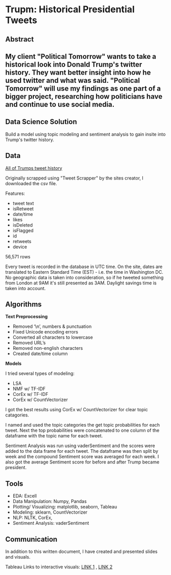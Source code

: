 # Trupm: Historical Presidential Tweets

## Abstract

My client "Political Tomorrow" wants to take a historical look into Donald Trump's twitter history. They want  better insight into how he used twitter and what was said.
"Political Tomorrow" will use my findings as one part of a bigger project, researching how politicians have and continue to use social media.
----------
## Data Science Solution
Build a model using topic modeling and sentiment analysis to gain insite into Trump's twitter history.

## Data

[All of Trumps tweet history](https://www.thetrumparchive.com/)

Originally scrapped using "Tweet Scrapper" by the sites creator, I downloaded the csv file.

Features:

- tweet text
- isRetweet
- date/time
- likes
- isDeleted
- isFlagged
- id
- retweets
- device

56,571 rows

Every tweet is recorded in the database in UTC time. On the site, dates are translated to Eastern Standard Time (EST) - i.e. the time in Washington DC. 
No geographic data is taken into consideration, so if he tweeted something from London at 9AM it's still presented as 3AM. Daylight savings time is taken into account.

## Algorithms

**Text Preprocessing**

- Removed ‘\n’, numbers & punctuation
- Fixed Unicode encoding errors 
- Converted all characters to lowercase
- Removed URL’s
- Removed non-english characters
- Created date/time column

**Models**

I tried several types of modeling:

- LSA
- NMF w/ TF-IDF
- CorEx w/ TF-IDF
- CorEx w/ CountVectorizer

I got the best results using CorEx w/ CountVectorizer for clear topic catagories.

I named and used the topic categories the get topic probabilities for each tweet. Next the top probabilities were concatenated to one column of the dataframe with the topic name for each tweet.

Sentiment Analysis was run using vaderSentiment and the scores were added to the data frame for each tweet. The dataframe was then split by week and the compound Sentiment 
score was averaged for each week. I also got the average Sentiment score for before and after Trump became president.

## Tools
- EDA: Excell
- Data Manipulation: Numpy, Pandas
- Plotting/ Visualizing: matplotlib, seaborn, Tableau 
- Modeling: sklearn, CountVectorizer 
- NLP: NLTK, CorEx, 
- Sentiment Analysis: vaderSentiment

## Communication
In addition to this written document, I have created and presented slides and visuals.

Tableau Links to interactive visuals: [LINK 1](https://public.tableau.com/app/profile/katurn1/viz/NLPtopics/NLPtopics) , [LINK 2](https://public.tableau.com/app/profile/katurn1/viz/NLP_AvgSentimentOverTime/Avg_CompoundSentimentScoreOverTime)

